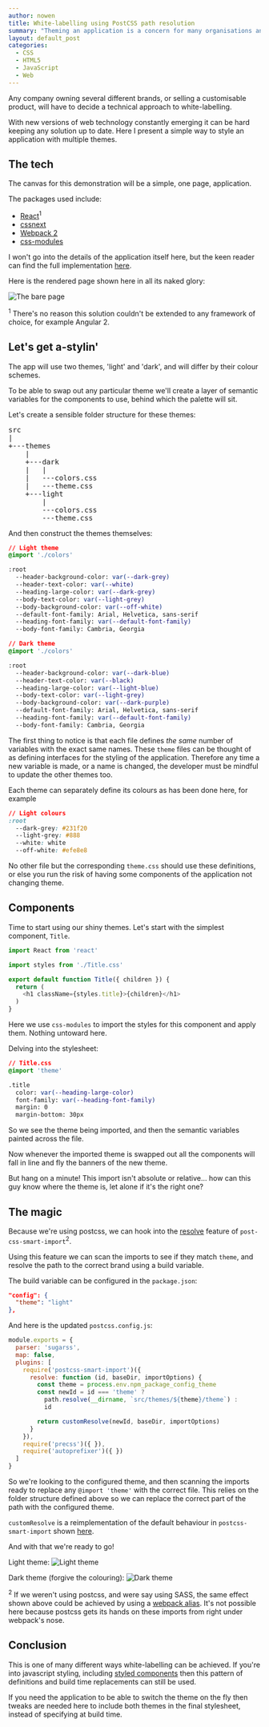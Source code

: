 ```yaml
---
author: nowen
title: White-labelling using PostCSS path resolution
summary: "Theming an application is a concern for many organisations and products. In this post I'll present a simple way to manage branding using current tooling."
layout: default_post
categories:
  - CSS
  - HTML5
  - JavaScript
  - Web
---
```


Any company owning several different brands, or selling a customisable product, will have to decide a technical approach to white-labelling.

With new versions of web technology constantly emerging it can be hard keeping any solution up to date. Here I present a simple way to style an application with multiple themes.

## The tech

The canvas for this demonstration will be a simple, one page, application.

The packages used include:

* [React](https://facebook.github.io/react/)<sup>1</sup>
* [cssnext](http://cssnext.io/)
* [Webpack 2](https://webpack.js.org/)
* [css-modules](https://github.com/css-modules/css-modules)

I won't go into the details of the application itself here, but the keen reader can find the full implementation [here](https://github.com/owennw/ThemePattern).

Here is the rendered page shown here in all its naked glory:

<img src="{{ site.github.url }}/nowen/assets/white-label/white-label-unstyled.jpg" alt="The bare page" />

<sup>1</sup> There's no reason this solution couldn't be extended to any framework of choice, for example Angular 2.

## Let's get a-stylin'

The app will use two themes, 'light' and 'dark', and will differ by their colour schemes.

To be able to swap out any particular theme we'll create a layer of semantic variables for the components to use, behind which the palette will sit.

Let's create a sensible folder structure for these themes:

<pre>
src  
|  
+---themes  
    |  
    +---dark  
    |   |  
    |   ---colors.css  
    |   ---theme.css  
    +---light  
        |  
        ---colors.css  
        ---theme.css  
</pre>

And then construct the themes themselves:

~~~css
// Light theme
@import './colors'

:root
  --header-background-color: var(--dark-grey)
  --header-text-color: var(--white)
  --heading-large-color: var(--dark-grey)
  --body-text-color: var(--light-grey)
  --body-background-color: var(--off-white)
  --default-font-family: Arial, Helvetica, sans-serif
  --heading-font-family: var(--default-font-family)
  --body-font-family: Cambria, Georgia
~~~

~~~css
// Dark theme
@import './colors'

:root
  --header-background-color: var(--dark-blue)
  --header-text-color: var(--black)
  --heading-large-color: var(--light-blue)
  --body-text-color: var(--light-grey)
  --body-background-color: var(--dark-purple)
  --default-font-family: Arial, Helvetica, sans-serif
  --heading-font-family: var(--default-font-family)
  --body-font-family: Cambria, Georgia
~~~

The first thing to notice is that each file defines *the same* number of variables with the exact same names. These `theme` files can be thought of as defining interfaces for the styling of the application. Therefore any time a new variable is made, or a name is changed, the developer must be mindful to update the other themes too.

Each theme can separately define its colours as has been done here, for example

~~~css
// Light colours
:root
  --dark-grey: #231f20
  --light-grey: #888
  --white: white
  --off-white: #efe8e8
~~~

No other file but the corresponding `theme.css` should use these definitions, or else you run the risk of having some components of the application not changing theme.

## Components

Time to start using our shiny themes. Let's start with the simplest component, `Title`.

~~~javascript
import React from 'react'

import styles from './Title.css'

export default function Title({ children }) {
  return (
    <h1 className={styles.title}>{children}</h1>
  )
}
~~~

Here we use `css-modules` to import the styles for this component and apply them. Nothing untoward here.

Delving into the stylesheet:

~~~css
// Title.css
@import 'theme'

.title
  color: var(--heading-large-color)
  font-family: var(--heading-font-family)
  margin: 0
  margin-bottom: 30px
~~~

So we see the theme being imported, and then the semantic variables painted across the file.

Now whenever the imported theme is swapped out all the components will fall in line and fly the banners of the new theme.

But hang on a minute! This import isn't absolute or relative... how can this guy know where the theme is, let alone if it's the right one?

## The magic

Because we're using postcss, we can hook into the [resolve](https://www.npmjs.com/package/postcss-smart-import#resolve) feature of `post-css-smart-import`<sup>2</sup>.

Using this feature we can scan the imports to see if they match `theme`, and resolve the path to the correct brand using a build variable.

The build variable can be configured in the `package.json`:

~~~json
"config": {
  "theme": "light"
},
~~~

And here is the updated `postcss.config.js`:

~~~javascript
module.exports = {
  parser: 'sugarss',
  map: false,
  plugins: [
    require('postcss-smart-import')({
      resolve: function (id, baseDir, importOptions) {
        const theme = process.env.npm_package_config_theme
        const newId = id === 'theme' ?
          path.resolve(__dirname, `src/themes/${theme}/theme`) :
          id

        return customResolve(newId, baseDir, importOptions)
      }
    }),
    require('precss')({ }),
    require('autoprefixer')({ })
  ]
}
~~~

So we're looking to the configured theme, and then scanning the imports ready to replace any `@import 'theme'` with the correct file. This relies on the folder structure defined above so we can replace the correct part of the path with the configured theme.

`customResolve` is a reimplementation of the default behaviour in `postcss-smart-import` shown [here](https://github.com/sebastian-software/postcss-smart-import/blob/master/src/resolve-id.js).

And with that we're ready to go!

Light theme:
<img src="{{ site.github.url }}/nowen/assets/white-label/white-label-light-theme.jpg" alt="Light theme" />

Dark theme (forgive the colouring):
<img src="{{ site.github.url }}/nowen/assets/white-label/white-label-dark-theme.jpg" alt="Dark theme" />

<sup>2</sup> If we weren't using postcss, and were say using SASS, the same effect shown above could be achieved by using a [webpack alias](https://webpack.js.org/configuration/resolve/#resolve-alias). It's not possible here because postcss gets its hands on these imports from right under webpack's nose.

## Conclusion

This is one of many different ways white-labelling can be achieved. If you're into javascript styling, including [styled components](https://styled-components.com/) then this pattern of definitions and build time replacements can still be used.

If you need the application to be able to switch the theme on the fly then tweaks are needed here to include both themes in the final stylesheet, instead of specifying at build time.
